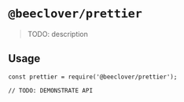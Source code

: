 # `@beeclover/prettier`

> TODO: description

## Usage

```
const prettier = require('@beeclover/prettier');

// TODO: DEMONSTRATE API
```
